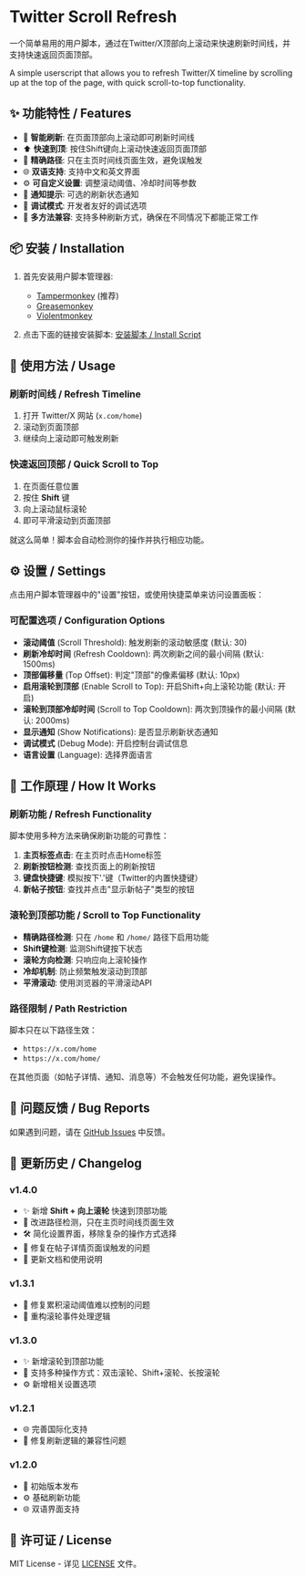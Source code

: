 # Twitter Scroll Refresh

一个简单易用的用户脚本，通过在Twitter/X顶部向上滚动来快速刷新时间线，并支持快速返回页面顶部。

A simple userscript that allows you to refresh Twitter/X timeline by scrolling up at the top of the page, with quick scroll-to-top functionality.

## ✨ 功能特性 / Features

- 🔄 **智能刷新**: 在页面顶部向上滚动即可刷新时间线
- ⬆️ **快速到顶**: 按住Shift键向上滚动快速返回页面顶部
- 🎯 **精确路径**: 只在主页时间线页面生效，避免误触发
- 🌐 **双语支持**: 支持中文和英文界面
- ⚙️ **可自定义设置**: 调整滚动阈值、冷却时间等参数
- 🔔 **通知提示**: 可选的刷新状态通知
- 🐛 **调试模式**: 开发者友好的调试选项
- 🎯 **多方法兼容**: 支持多种刷新方式，确保在不同情况下都能正常工作

## 📦 安装 / Installation

1. 首先安装用户脚本管理器:
   - [Tampermonkey](https://www.tampermonkey.net/) (推荐)
   - [Greasemonkey](https://www.greasespot.net/)
   - [Violentmonkey](https://violentmonkey.github.io/)

2. 点击下面的链接安装脚本:
   [安装脚本 / Install Script](https://github.com/Xeron2000/twitter-scroll-refresh/raw/refs/heads/main/Twitter%20Scroll%20Refresh-1.4.0.user.js)

## 🚀 使用方法 / Usage

### 刷新时间线 / Refresh Timeline

1. 打开 Twitter/X 网站 (`x.com/home`)
2. 滚动到页面顶部
3. 继续向上滚动即可触发刷新

### 快速返回顶部 / Quick Scroll to Top

1. 在页面任意位置
2. 按住 **Shift** 键
3. 向上滚动鼠标滚轮
4. 即可平滑滚动到页面顶部

就这么简单！脚本会自动检测你的操作并执行相应功能。

## ⚙️ 设置 / Settings

点击用户脚本管理器中的"设置"按钮，或使用快捷菜单来访问设置面板：

### 可配置选项 / Configuration Options

- **滚动阈值** (Scroll Threshold): 触发刷新的滚动敏感度 (默认: 30)
- **刷新冷却时间** (Refresh Cooldown): 两次刷新之间的最小间隔 (默认: 1500ms)
- **顶部偏移量** (Top Offset): 判定"顶部"的像素偏移 (默认: 10px)
- **启用滚轮到顶部** (Enable Scroll to Top): 开启Shift+向上滚轮功能 (默认: 开启)
- **滚轮到顶部冷却时间** (Scroll to Top Cooldown): 两次到顶操作的最小间隔 (默认: 2000ms)
- **显示通知** (Show Notifications): 是否显示刷新状态通知
- **调试模式** (Debug Mode): 开启控制台调试信息
- **语言设置** (Language): 选择界面语言

## 🔧 工作原理 / How It Works

### 刷新功能 / Refresh Functionality

脚本使用多种方法来确保刷新功能的可靠性：

1. **主页标签点击**: 在主页时点击Home标签
2. **刷新按钮检测**: 查找页面上的刷新按钮
3. **键盘快捷键**: 模拟按下'.'键（Twitter的内置快捷键）
4. **新帖子按钮**: 查找并点击"显示新帖子"类型的按钮

### 滚轮到顶部功能 / Scroll to Top Functionality

- **精确路径检测**: 只在 `/home` 和 `/home/` 路径下启用功能
- **Shift键检测**: 监测Shift键按下状态
- **滚轮方向检测**: 只响应向上滚轮操作
- **冷却机制**: 防止频繁触发滚动到顶部
- **平滑滚动**: 使用浏览器的平滑滚动API

### 路径限制 / Path Restriction

脚本只在以下路径生效：
- `https://x.com/home`
- `https://x.com/home/`

在其他页面（如帖子详情、通知、消息等）不会触发任何功能，避免误操作。

## 🐛 问题反馈 / Bug Reports

如果遇到问题，请在 [GitHub Issues](https://github.com/Xeron2000/twitter-scroll-refresh/issues) 中反馈。

## 📝 更新历史 / Changelog

### v1.4.0  
- ✨ 新增 **Shift + 向上滚轮** 快速到顶部功能
- 🎯 改进路径检测，只在主页时间线页面生效
- 🛠️ 简化设置界面，移除复杂的操作方式选择
- 🐛 修复在帖子详情页面误触发的问题
- 📝 更新文档和使用说明

### v1.3.1  
- 🐛 修复累积滚动阈值难以控制的问题
- 🔄 重构滚轮事件处理逻辑

### v1.3.0  
- ✨ 新增滚轮到顶部功能
- 🎯 支持多种操作方式：双击滚轮、Shift+滚轮、长按滚轮
- ⚙️ 新增相关设置选项

### v1.2.1  
- 🌐 完善国际化支持
- 🐛 修复刷新逻辑的兼容性问题

### v1.2.0 
- 🔄 初始版本发布
- ⚙️ 基础刷新功能
- 🌐 双语界面支持

## 📄 许可证 / License

MIT License - 详见 [LICENSE](https://github.com/Xeron2000/twitter-scroll-refresh/blob/main/LICENSE) 文件。
